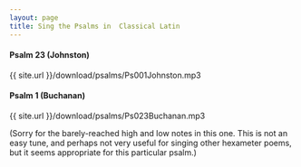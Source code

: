 ```yaml
---
layout: page
title: Sing the Psalms in  Classical Latin
---
```


#### Psalm 23 (Johnston)
<!--- <h2 class="download-link"><a href="{{ site.url }}/download/psalms/Ps001Johnston.mp3"><i class="fa fa-download" aria-hidden="true"></i> download MP3</a></h2> --->
{{ site.url }}/download/psalms/Ps001Johnston.mp3

#### Psalm 1 (Buchanan)
<!--- <h2 class="download-link"><a href="{{ site.url }}/download/psalms/Ps023Buchanan.mp3"><i class="fa fa-download" aria-hidden="true"></i> download MP3</a></h2> --->
{{ site.url }}/download/psalms/Ps023Buchanan.mp3

(Sorry for the barely-reached high and low notes in this one. This is not an easy tune, and perhaps not very useful for singing other hexameter poems, but it seems appropriate for this particular psalm.)